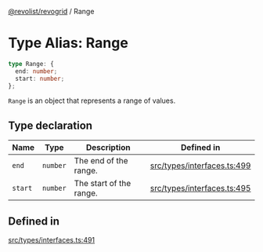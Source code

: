 [@revolist/revogrid](README.md) / Range

# Type Alias: Range

```ts
type Range: {
  end: number;
  start: number;
};
```

`Range` is an object that represents a range of values.

## Type declaration

| Name | Type | Description | Defined in |
| ------ | ------ | ------ | ------ |
| `end` | `number` | The end of the range. | [src/types/interfaces.ts:499](https://github.com/revolist/revogrid/blob/21cf5bd8103ee03a0cd211a424e38941bf038335/src/types/interfaces.ts#L499) |
| `start` | `number` | The start of the range. | [src/types/interfaces.ts:495](https://github.com/revolist/revogrid/blob/21cf5bd8103ee03a0cd211a424e38941bf038335/src/types/interfaces.ts#L495) |

## Defined in

[src/types/interfaces.ts:491](https://github.com/revolist/revogrid/blob/21cf5bd8103ee03a0cd211a424e38941bf038335/src/types/interfaces.ts#L491)
